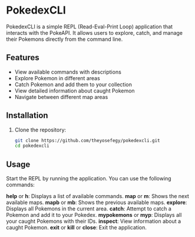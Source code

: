 # PokedexCLI

PokedexCLI is a simple REPL (Read-Eval-Print Loop) application that interacts with the PokeAPI. It allows users to explore, catch, and manage their Pokemons directly from the command line.

## Features

- View available commands with descriptions
- Explore Pokemon in different areas
- Catch Pokemon and add them to your collection
- View detailed information about caught Pokemon
- Navigate between different map areas

## Installation

1. Clone the repository:
   ```bash
   git clone https://github.com/theyosefegy/pokedexcli.git
   cd pokedexcli

## Usage
Start the REPL by running the application. You can use the following commands:

**help** or **h**: Displays a list of available commands.
**map** or **m**: Shows the next available maps.
**mapb** or **mb**: Shows the previous available maps.
**explore**: Displays all Pokemons in the current area.
**catch**: Attempt to catch a Pokemon and add it to your Pokedex.
**mypokemons** or **myp**: Displays all your caught Pokemons with their IDs.
**inspect**: View information about a caught Pokemon.
**exit** or **kill** or **close**: Exit the application.
